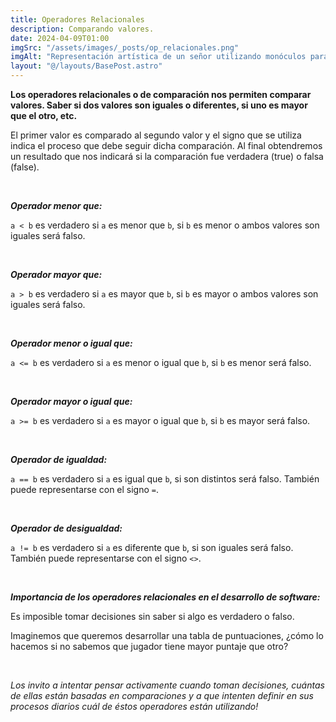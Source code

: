 ```yaml
---
title: Operadores Relacionales
description: Comparando valores.
date: 2024-04-09T01:00
imgSrc: "/assets/images/_posts/op_relacionales.png"
imgAlt: "Representación artística de un señor utilizando monóculos para comparar sus datos."
layout: "@/layouts/BasePost.astro"
---
```


**Los operadores relacionales o de comparación nos permiten comparar valores. Saber si dos valores son iguales o diferentes, si uno es mayor que el otro, etc.**

El primer valor es comparado al segundo valor y el signo que se utiliza indica el proceso que debe seguir dicha comparación. Al final obtendremos un resultado que nos indicará si la comparación fue verdadera (true) o falsa (false).

</br>

***Operador menor que:***

`a < b` es verdadero si `a` es menor que `b`, si `b` es menor o ambos valores son iguales será falso.

</br>

***Operador mayor que:***

`a > b` es verdadero si `a` es mayor que `b`, si `b` es mayor o ambos valores son iguales será falso.

</br>

***Operador menor o igual que:***

`a <= b` es verdadero si `a` es menor o igual que `b`, si `b` es menor será falso.

</br>

***Operador mayor o igual que:***

`a >= b` es verdadero si `a` es mayor o igual que `b`, si `b` es mayor será falso.

</br>

***Operador de igualdad:***

`a == b` es verdadero si `a` es igual que `b`, si son distintos será falso.
También puede representarse con el signo `=`.

</br>

***Operador de desigualdad:***

`a != b` es verdadero si `a` es diferente que `b`, si son iguales será falso.
También puede representarse con el signo `<>`.

</br>

***Importancia de los operadores relacionales en el desarrollo de software:***

Es imposible tomar decisiones sin saber si algo es verdadero o falso.

Imaginemos que queremos desarrollar una tabla de puntuaciones, ¿cómo lo hacemos si no sabemos que jugador tiene mayor puntaje que otro?

</br>

*Los invito a intentar pensar activamente cuando toman decisiones, cuántas de ellas están basadas en comparaciones y a que intenten definir en sus procesos diarios cuál de éstos operadores están utilizando!*

</br>
